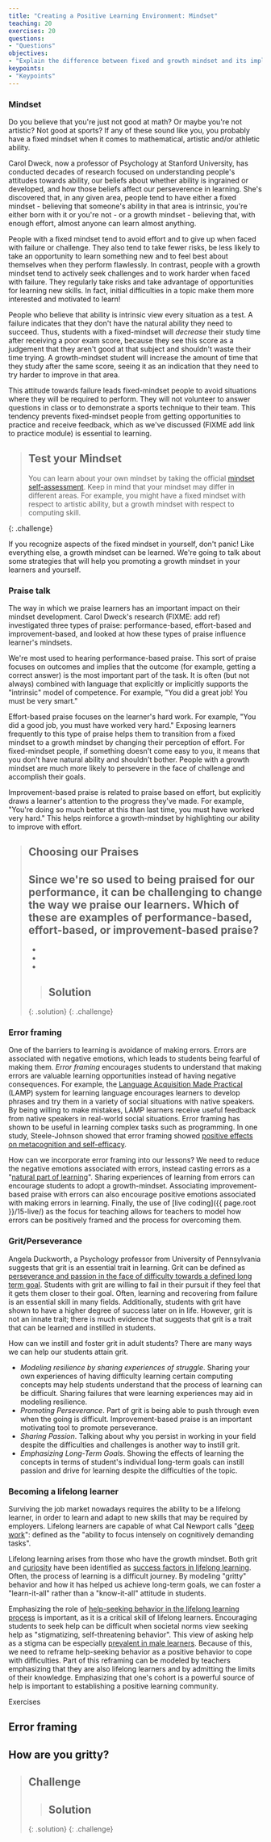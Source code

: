 ```yaml
---
title: "Creating a Positive Learning Environment: Mindset"
teaching: 20
exercises: 20
questions:
- "Questions"
objectives:
- "Explain the difference between fixed and growth mindset and its implications for classroom performance."
keypoints:
- "Keypoints"
---
```


### Mindset

Do you believe that you're just not good at math? Or maybe you're not artistic? Not good at sports? If any of these
sound like you, you probably have a fixed mindset when it comes to mathematical, artistic and/or athletic ability.

Carol Dweck, now a professor of Psychology at Stanford University, has conducted decades of research focused on understanding
people's attitudes towards ability, our beliefs about whether ability is ingrained or developed, and how those beliefs
affect our perseverence in learning. She's discovered that, in any given area, people tend to have either a fixed mindset - believing that
someone's ability in that area is intrinsic, you're either born with it or you're not - or a growth mindset - believing that, with enough effort,
almost anyone can learn almost anything.

People with a fixed mindset tend to avoid effort and to give up when faced with failure or challenge. They also
tend to take fewer risks, be less likely to take an opportunity to learn something new and to feel best about themselves when they perform flawlessly.
In contrast, people with a growth mindset tend to actively seek challenges and to work harder when faced with failure. They regularly take risks and
take advantage of opportunities for learning new skills. In fact, initial difficulties in a topic make them more interested and motivated to learn!

People who believe that ability is intrinsic view every situation as a test. A failure indicates that they don't have the natural ability they need
to succeed. Thus, students with a fixed-mindset will *decrease* their study time after receiving a poor exam score, because they see this score as a
judgement that they aren't good at that subject and shouldn't waste their time trying. A growth-mindset student will increase the amount of time that
they study after the same score, seeing it as an indication that they need to try harder to improve in that area.  

This attitude towards failure leads fixed-mindset people to avoid situations where they will be required to perform. They will not volunteer to answer
questions in class or to demonstrate a sports technique to their team. This tendency prevents fixed-mindset people from getting opportunities to practice
and receive feedback, which as we've discussed (FIXME add link to practice module) is essential to learning.

> ## Test your Mindset
> You can learn about your own mindset by taking the official [mindset self-assessment](https://mindsetonline.com/testyourmindset/step1.php).
> Keep in mind that your mindset may differ in different areas. For example, you might have a fixed mindset with respect to artistic ability,
> but a growth mindset with respect to computing skill.
>
{: .challenge}

If you recognize aspects of the fixed mindset in yourself, don't panic! Like everything else, a growth mindset can be learned. We're going to talk about some
strategies that will help you promoting a growth mindset in your learners and yourself.

### Praise talk  

The way in which we praise learners has an important impact on their mindset development. Carol Dweck's research (FIXME: add ref)
investigated three types of praise: performance-based, effort-based and improvement-based, and looked at how these
types of praise influence learner's mindsets.

We're most used to hearing performance-based praise. This sort of praise focuses on outcomes and implies that the
outcome (for example, getting a correct answer) is the most important part of the task. It is often (but not always)
combined with language that explicitly or implicitly supports the "intrinsic" model of competence. For example, "You
did a great job! You must be very smart."

Effort-based praise focuses on the learner's hard work. For example, "You did a good job, you must have worked very hard."
Exposing learners frequently to this type of praise helps them to transition from a fixed mindset to a growth mindset by
changing their perception of effort. For fixed-mindset people, if something doesn't come easy to you, it means that you
don't have natural ability and shouldn't bother. People with a growth mindset are much more likely to persevere in the face of challenge
and accomplish their goals.

Improvement-based praise is related to praise based on effort, but explicitly draws a learner's attention to the progress they've made.
For example, "You're doing so much better at this than last time, you must have worked very hard." This helps reinforce a growth-mindset by
highlighting our ability to improve with effort.

> ## Choosing our Praises
> Since we're so used to being praised for our performance, it can be challenging to change the way we praise our learners. Which of these
> are examples of performance-based, effort-based, or improvement-based praise?
> -
> -
> -
> -
>
>> ## Solution
>>
>>
> {: .solution}
{: .challenge}


### Error framing  

One of the barriers to learning is avoidance of making errors. Errors are associated with negative emotions, which leads to students being fearful of making them. *Error framing* encourages students to understand that making errors are valuable learning opportunities instead of having negative consequences. For example, the [Language Acquisition Made Practical](https://www.amazon.com/Language-Acquisition-Made-Practical-Learners/dp/0916636003) (LAMP) system for learning language encourages learners to develop phrases and try them in a variety of social situations with native speakers. By being willing to make mistakes, LAMP learners receive useful feedback from native speakers in real-world social situations. Error framing has shown to be useful in learning complex tasks such as programming. In one study, Steele-Johnson showed that error framing showed [positive effects on metacognition and self-efficacy](https://www.ncbi.nlm.nih.gov/pubmed/24617273).

How can we incorporate error framing into our lessons? We need to reduce the negative emotions associated with errors, instead casting errors as a "[natural part of learning](https://www.researchgate.net/publication/292881989_Enhancing_firm_performance_and_innovativeness_through_error_management_culture)". Sharing experiences of learning from errors can encourage students to adopt a growth-mindset. Associating improvement-based praise with errors can also encourage positive emotions associated with making errors in learning. Finally, the use of [live coding]({{ page.root }}/15-live/) as the focus for teaching allows for teachers to model how errors can be positively framed and the process for overcoming them.

### Grit/Perseverance  

Angela Duckworth, a Psychology professor from University of Pennsylvania suggests that grit is an essential trait in learning. Grit can be defined as [perseverance and passion in the face of difficulty towards a defined long term goal](https://www.dropbox.com/s/cvg1mbz0xrfx25l/DuckworthGross2014.pdf). Students with grit are willing to fail in their pursuit if they feel that it gets them closer to their goal. Often, learning and recovering from failure is an essential skill in many fields. Additionally, students with grit have shown to have a higher degree of success later on in life. However, grit is not an innate trait; there is much evidence that suggests that grit is a trait that can be learned and instilled in students.

How can we instill and foster grit in adult students? There are many ways we can help our students attain grit.

- *Modeling resilience by sharing experiences of struggle*. Sharing your own experiences of having difficulty learning certain computing concepts may help students understand that the process of learning can be difficult. Sharing failures that were learning experiences may aid in modeling resilience.
- *Promoting Perseverance*. Part of grit is being able to push through even when the going is difficult. Improvement-based praise is an important motivating tool to promote perseverance.
- *Sharing Passion*. Talking about why you persist in working in your field despite the difficulties and challenges is another way to instill grit.
- *Emphasizing Long-Term Goals*. Showing the effects of learning the concepts in terms of student's individual long-term goals can instill passion and drive for learning despite the difficulties of the topic.

### Becoming a lifelong learner  

Surviving the job market nowadays requires the ability to be a lifelong learner, in order to learn and adapt to new skills that may be required by employers. Lifelong learners are capable of what Cal Newport calls "[deep work](http://calnewport.com/books/deep-work/)": defined as the "ability to focus intensely on cognitively demanding tasks".

Lifelong learning arises from those who have the growth mindset. Both grit and [curiosity](http://blog.udacity.com/2017/02/grit-yes-curiosity.html) have been identified as [success factors in lifelong learning](http://www.enterrasolutions.com/lifelong-learners-embrace-curiosity-grit/). Often, the process of learning is a difficult journey. By modeling "gritty" behavior and how it has helped us achieve long-term goals, we can foster a "learn-it-all" rather than a "know-it-all" attitude in students.

Emphasizing the role of [help-seeking behavior in the lifelong learning process](https://en.wikiversity.org/wiki/Learning_theories_in_practice/Help-seeking) is important, as it is a critical skill of lifelong learners. Encouraging students to seek help can be difficult when societal norms view seeking help as "stigmatizing, self-threatening behavior". This view of asking help as a stigma can be especially [prevalent in male learners](https://www.ncbi.nlm.nih.gov/pubmed/15737222). Because of this, we need to reframe help-seeking behavior as a positive behavior to cope with difficulties. Part of this reframing can be modeled by teachers emphasizing that they are also lifelong learners and by admitting the limits of their knowledge. Emphasizing that one's cohort is a powerful source of help is important to establishing a positive learning community.  

Exercises  
## Error framing  
## How are you gritty?  



> ## Challenge
>
>
>
>> ## Solution
>>
>>
> {: .solution}
{: .challenge}
